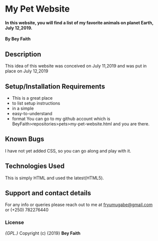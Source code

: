 # My Pet Website
#### In this website, you will find a list of my favorite animals on planet Earth, July 12,2019.
#### By **Bey Faith**
## Description
This idea of this website was conceived on July 11,2019 and was put in place on July 12,2019  
## Setup/Installation Requirements
* This is a great place
* to list setup instructions
* in a simple
* easy-to-understand
* format
 You can go to my github account which is BeyFaith>repositories>pets>my-pet-website.html and you are there.
## Known Bugs
I have not yet added CSS, so you can go along and play with it.
## Technologies Used
This is simply HTML and used the latest(HTML5).
## Support and contact details
For any info or queries please reach out to me at fryumugabe@gmail.com or (+250) 782276440
### License
*{GPL.}*
Copyright (c) {2019} **Bey Faith**